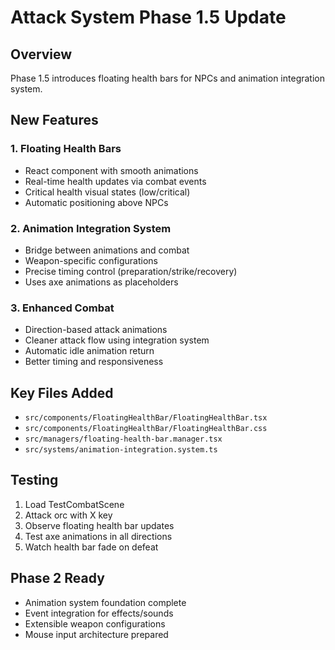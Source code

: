 # Attack System Phase 1.5 Update

## Overview

Phase 1.5 introduces floating health bars for NPCs and animation integration system.

## New Features

### 1. Floating Health Bars
- React component with smooth animations
- Real-time health updates via combat events
- Critical health visual states (low/critical)
- Automatic positioning above NPCs

### 2. Animation Integration System
- Bridge between animations and combat
- Weapon-specific configurations
- Precise timing control (preparation/strike/recovery)
- Uses axe animations as placeholders

### 3. Enhanced Combat
- Direction-based attack animations
- Cleaner attack flow using integration system
- Automatic idle animation return
- Better timing and responsiveness

## Key Files Added
- `src/components/FloatingHealthBar/FloatingHealthBar.tsx`
- `src/components/FloatingHealthBar/FloatingHealthBar.css`
- `src/managers/floating-health-bar.manager.tsx`
- `src/systems/animation-integration.system.ts`

## Testing
1. Load TestCombatScene
2. Attack orc with X key
3. Observe floating health bar updates
4. Test axe animations in all directions
5. Watch health bar fade on defeat

## Phase 2 Ready
- Animation system foundation complete
- Event integration for effects/sounds
- Extensible weapon configurations
- Mouse input architecture prepared 